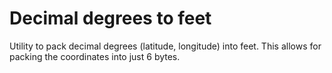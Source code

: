 # Decimal degrees to feet

Utility to pack decimal degrees (latitude, longitude) into feet.
This allows for packing the coordinates into just 6 bytes.


